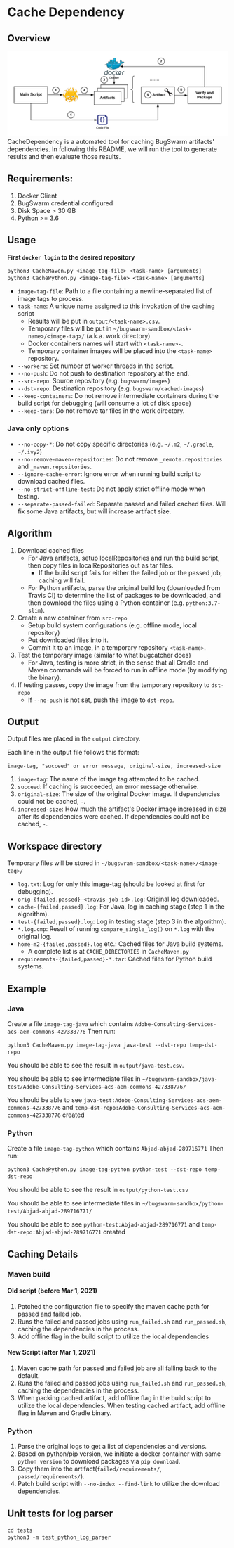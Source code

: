 # Cache Dependency

## Overview
![The Overview](./resources/figures/process.png)
CacheDependency is a automated tool for caching BugSwarm artifacts' dependencies.
In following this README, we will run the tool to generate results and then evaluate those results.

## Requirements:
1. Docker Client
1. BugSwarm credential configured
1. Disk Space > 30 GB
1. Python >= 3.6


## Usage
**First `docker login` to the desired repository**

```
python3 CacheMaven.py <image-tag-file> <task-name> [arguments]
python3 CachePython.py <image-tag-file> <task-name> [arguments]
```

* `image-tag-file`: Path to a file containing a newline-separated list of image tags to process.
* `task-name`: A unique name assigned to this invokation of the caching script
    * Results will be put in `output/<task-name>.csv`.
    * Temporary files will be put in `~/bugswarm-sandbox/<task-name>/<image-tag>/` (a.k.a. work directory)
    * Docker containers names will start with `<task-name>-`.
    * Temporary container images will be placed into the `<task-name>` repository.
* `--workers`: Set number of worker threads in the script.
* `--no-push`: Do not push to destination repository at the end.
* `--src-repo`: Source repository (e.g. `bugswarm/images`)
* `--dst-repo`: Destination repository (e.g. `bugswarm/cached-images`)
* `--keep-containers`: Do not remove intermediate containers during the build script for debugging (will consume a lot of disk space)
* `--keep-tars`: Do not remove tar files in the work directory.

### Java only options
* `--no-copy-*`: Do not copy specific directories (e.g. `~/.m2`, `~/.gradle`, `~/.ivy2`)
* `--no-remove-maven-repositories`: Do not remove `_remote.repositories` and `_maven.repositories`.
* `--ignore-cache-error`: Ignore error when running build script to download
  cached files.
* `--no-strict-offline-test`: Do not apply strict offline mode when testing.
* `--separate-passed-failed`: Separate passed and failed cached files. Will fix
  some Java artifacts, but will increase artifact size.


## Algorithm
1. Download cached files
    * For Java artifacts, setup localRepositories and run the build script,
      then copy files in localRepositories out as tar files.
        * If the build script fails for either the failed job or the passed job,
          caching will fail.
    * For Python artifacts, parse the original build log (downloaded from Travis
      CI) to determine the list of packages to be downloaded, and then download
      the files using a Python container (e.g. `python:3.7-slim`).
2. Create a new container from `src-repo`
    * Setup build system configurations (e.g. offline mode, local repository)
    * Put downloaded files into it.
    * Commit it to an image, in a temporary repository `<task-name>`.
3. Test the temporary image (similar to what bugcatcher does)
    * For Java, testing is more strict, in the sense that all Gradle and Maven
      commands will be forced to run in offline mode (by modifying the binary).
4. If testing passes, copy the image from the temporary repository to `dst-repo`
    * If `--no-push` is not set, push the image to `dst-repo`.


## Output
Output files are placed in the `output` directory.

Each line in the output file follows this format:
```
image-tag, "succeed" or error message, original-size, increased-size
```

1. `image-tag`: The name of the image tag attempted to be cached.
2. `succeed`: If caching is succeeded; an error message otherwise.
3. `original-size`: The size of the original Docker image. If dependencies could not be cached, `-`.
4. `increased-size`: How much the artifact's Docker image increased in size after its dependencies were cached.
   If dependencies could not be cached, `-`.


## Workspace directory
Temporary files will be stored in `~/bugswram-sandbox/<task-name>/<image-tag>/`
* `log.txt`: Log for only this image-tag (should be looked at first for debugging).
* `orig-{failed,passed}-<travis-job-id>.log`: Original log downloaded.
* `cache-{failed,passed}.log`: For Java, log in caching stage (step 1 in the algorithm).
* `test-{failed,passed}.log`: Log in testing stage (step 3 in the algorithm).
* `*.log.cmp`: Result of running `compare_single_log()` on `*.log` with the original log.
* `home-m2-{failed,passed}.log` etc.: Cached files for Java build systems.
    * A complete list is at `CACHE_DIRECTORIES` in `CacheMaven.py`
* `requirements-{failed,passed}-*.tar`: Cached files for Python build systems.


## Example
### Java
Create a file `image-tag-java` which contains `Adobe-Consulting-Services-acs-aem-commons-427338776`
Then run: 
```
python3 CacheMaven.py image-tag-java java-test --dst-repo temp-dst-repo
```

You should be able to see the result in `output/java-test.csv`.

You should be able to see intermediate files in `~/bugswarm-sandbox/java-test/Adobe-Consulting-Services-acs-aem-commons-427338776/`

You should be able to see `java-test:Adobe-Consulting-Services-acs-aem-commons-427338776` and `temp-dst-repo:Adobe-Consulting-Services-acs-aem-commons-427338776` created

### Python
Create a file `image-tag-python` which contains `Abjad-abjad-289716771`
Then run: 
```
python3 CachePython.py image-tag-python python-test --dst-repo temp-dst-repo
```

You should be able to see the result in `output/python-test.csv`

You should be able to see intermediate files in `~/bugswarm-sandbox/python-test/Abjad-abjad-289716771/`

You should be able to see `python-test:Abjad-abjad-289716771` and `temp-dst-repo:Abjad-abjad-289716771` created


## Caching Details

### Maven build

#### Old script (before Mar 1, 2021)
1. Patched the configuration file to specify the maven cache path for passed and failed job.
1. Runs the failed and passed jobs using `run_failed.sh` and `run_passed.sh`, caching the dependencies in the process.
1. Add offline flag in the build script to utilize the local dependencies

#### New Script (after Mar 1, 2021)
1. Maven cache path for passed and failed job are all falling back to the default.
1. Runs the failed and passed jobs using `run_failed.sh` and `run_passed.sh`, caching the dependencies in the process.
1. When packing cached artifact, add offline flag in the build script to utilize the local dependencies.
   When testing cached artifact, add offline flag in Maven and Gradle binary.

### Python
1. Parse the original logs to get a list of dependencies and versions.
1. Based on python/pip version, we initiate a docker container with same `python version` to download packages via `pip download`.  
1. Copy them into the artifact(`failed/requirements/`, `passed/requirements/`).
1. Patch build script with `--no-index --find-link` to utilize the download dependencies. 


## Unit tests for log parser
```
cd tests
python3 -m test_python_log_parser
```
